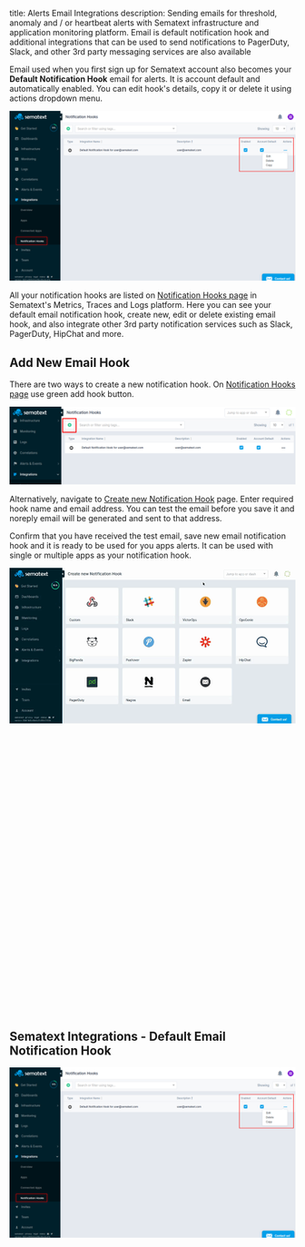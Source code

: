 title: Alerts Email Integrations
description: Sending emails for threshold, anomaly and / or heartbeat alerts with Sematext infrastructure and application monitoring platform. Email is default notification hook and additional integrations that can be used to send notifications to PagerDuty, Slack, and other 3rd party messaging services are also available  

Email used when you first sign up for Sematext account also becomes your **Default Notification Hook** email for alerts. It is account default and automatically enabled. You can edit hook's details, copy it or delete it using actions dropdown menu.

<a href="#email-hook"><img alt="Email Notification Hook" src="/docs/images/integrations/default-email-notification-hook.png" title="Email Notification Hook"></a>

All your notification hooks are listed on [Notification Hooks page](https://apps.sematext.com/ui/hooks) in Sematext's Metrics, Traces and Logs platform. Here you can see your default email notification hook, create new, edit or delete existing email hook, and also integrate other 3rd party notification services such as Slack, PagerDuty, HipChat and more.

## Add New Email Hook

There are two ways to create a new notification hook. On [Notification Hooks page](https://apps.sematext.com/ui/hooks) use green add hook button.

<img alt="Add new Notification Hook" src="/docs/images/integrations/add-new-hook.png" title="Add new Notification Hook">

Alternatively, navigate to [Create new Notification Hook](https://apps.sematext.com/ui/webhook-create) page. Enter required hook name and email address. You can test the email before you save it and noreply email will be generated and sent to that address. 

Confirm that you have received the test email, save new email notification hook and it is ready to be used for you apps alerts. It can be used with single or multiple apps as your notification hook.

<img alt="Add new Email Notification Hook" src="/docs/images/integrations/create-new-email-notification-hook.gif" title="Add new Email Notification Hook">
<div id="email-hook" class="modal" role="dialog" aria-labelledby="Email Notification Hook" aria-describedby="Email Notification Hook">
  <div class="modal-content">
    <div class="header">
      <a href="#" id="close">
        <div class="box box3">
          <svg viewBox="0 0 40 40">
					    <path class="close-x" d="M 10,10 L 30,30 M 30,10 L 10,30"></path>
					  </svg>
        </div>
      </a>
      <h2>Sematext Integrations - Default Email Notification Hook</h2>
    </div>
    <div class="copy">
      <img alt="Email Notification Hook" src="/docs/images/integrations/default-email-notification-hook.png" title="Email Notification Hook">
    </div>
  </div>
  <a href="#">
    <div class="overlay"></div>
  </a>
</div>
